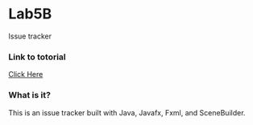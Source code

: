 # Lab5B
Issue tracker 



### Link to totorial
[Click Here](https://docs.oracle.com/javafx/scenebuilder/1/get_started/jsbpub-get_started.htm)

### What is it?
This is an issue tracker built with Java, Javafx, Fxml, and SceneBuilder.
